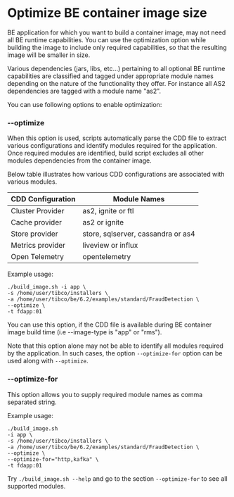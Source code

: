 # Optimize BE container image size
BE application for which you want to build a container image, may not need all BE runtime capabilities. You can use the optimization option while building the image to include only required capabilities, so that the resulting image will be smaller in size.

Various dependencies (jars, libs, etc...) pertaining to all optional BE runtime capabilities are classified and tagged under appropriate module names depending on the nature of the functionality they offer. For instance all AS2 dependencies are tagged with a module name "as2".

You can use following options to enable optimization:

### --optimize
When this option is used, scripts automatically parse the CDD file to extract various configurations and identify modules required for the application. Once required modules are identified, build script excludes all other modules dependencies from the container image.

Below table illustrates how various CDD configurations are associated with various modules.

| CDD Configuration | Module Names |
| ----------- | ----------- |
| Cluster Provider | as2, ignite or ftl |
| Cache provider | as2 or ignite |
| Store provider | store, sqlserver, cassandra or as4 |
| Metrics provider | liveview or influx |
| Open Telemetry | opentelemetry |

Example usage:
```
./build_image.sh -i app \
-s /home/user/tibco/installers \
-a /home/user/tibco/be/6.2/examples/standard/FraudDetection \
--optimize \
-t fdapp:01
```

You can use this option, if the CDD file is available during BE container image build time (i.e --image-type is "app" or "rms").

Note that this option alone may not be able to identify all modules required by the application. In such cases, the option `--optimize-for` option can be used along with `--optimize`.

### --optimize-for
This option allows you to supply required module names as comma separated string.

Example usage:
```
./build_image.sh 
-i app \
-s /home/user/tibco/installers \
-a /home/user/tibco/be/6.2/examples/standard/FraudDetection \
--optimize \
--optimize-for="http,kafka" \
-t fdapp:01
```

Try `./build_image.sh --help` and go to the section `--optimize-for` to see all supported modules.
